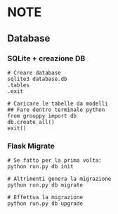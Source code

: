 # NOTE

## Database
### SQLite + creazione DB
```
# Creare database
sqlite3 database.db
.tables
.exit

# Caricare le tabelle da modelli
## Fare dentro terminale python
from grouppy import db
db.create_all()
exit()
```

### Flask Migrate
```
# Se fatto per la prima volta:
python run.py db init

# Altrimenti genera la migrazione
python run.py db migrate

# Effettua la migrazione
python run.py db upgrade
```